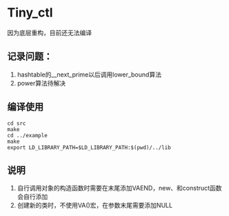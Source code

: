 ﻿# Tiny_ctl
因为底层重构，目前还无法编译
## 记录问题：
1. hashtable的__next_prime以后调用lower_bound算法
2. power算法待解决
## 编译使用
```shell
cd src
make
cd ../example
make
export LD_LIBRARY_PATH=$LD_LIBRARY_PATH:$(pwd)/../lib
```
## 说明
1. 自行调用对象的构造函数时需要在末尾添加VAEND，new、和construct函数会自行添加
2. 创建新的类时，不使用VA()宏，在参数末尾需要添加NULL
